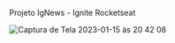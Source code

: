 Projeto IgNews - Ignite Rocketseat

![Captura de Tela 2023-01-15 às 20 42 08](https://user-images.githubusercontent.com/63628121/212573940-7c1ada70-05d3-4695-bd71-810aa7d13a5b.png)

